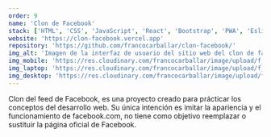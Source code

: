 ```yaml
---
order: 9
name: 'Clon de Facebook'
stack: ['HTML', 'CSS', 'JavaScript', 'React', 'Bootstrap', 'PWA', 'Eslint', 'Prettier']
website: 'https://clon-facebook.vercel.app'
repository: 'https://github.com/francocarballar/clon-facebook/'
img_alt: 'Imagen de la interfaz de usuario del sitio web del clon de facebook'
img_mobile: 'https://res.cloudinary.com/francocarballar/image/upload/f_auto,q_auto/v1/portfolio/projects/clon-facebook/eewvlghthv0l9wu8wyty'
img_laptop: 'https://res.cloudinary.com/francocarballar/image/upload/f_auto,q_auto/v1/portfolio/projects/clon-facebook/wsaza6ze8sm54ukuteyw'
img_desktop: 'https://res.cloudinary.com/francocarballar/image/upload/f_auto,q_auto/v1/portfolio/projects/clon-facebook/rqxwi7hjfjvuuoy6gxvk'
---
```


Clon del feed de Facebook, es una proyecto creado para prácticar los conceptos del desarrollo web. Su única intención es imitar la apariencia y el funcionamiento de facebook.com, no tiene como objetivo reemplazar o sustituir la página oficial de Facebook.

